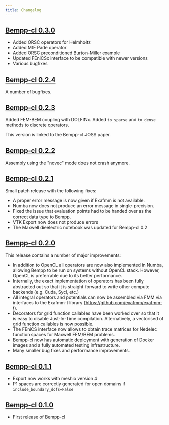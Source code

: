 ```yaml
---
title: Changelog
---
```

## [Bempp-cl 0.3.0](https://github.com/bempp/bempp-cl/releases/tag/v0.3.0)
- Added ORSC operators for Helmholtz
- Added MtE Pade operator
- Added ORSC preconditioned Burton-Miller example
- Updated FEniCSx interface to be compatible with newer versions
- Various bugfixes
## [Bempp-cl 0.2.4](https://github.com/bempp/bempp-cl/releases/tag/v0.2.4)
A number of bugfixes.
## [Bempp-cl 0.2.3](https://github.com/bempp/bempp-cl/releases/tag/v0.2.3)
Added FEM-BEM coupling with DOLFINx.
Added `to_sparse` and `to_dense` methods to discrete operators.

This version is linked to the Bempp-cl JOSS paper.
## [Bempp-cl 0.2.2](https://github.com/bempp/bempp-cl/releases/tag/v0.2.2)
Assembly using the "novec" mode does not crash anymore.
## [Bempp-cl 0.2.1](https://github.com/bempp/bempp-cl/releases/tag/v0.2.1)
Small patch release with the following fixes:

- A proper error message is now given if Exafmm is not available.
- Numba now does not produce an error message in single-precision.
- Fixed the issue that evaluation points had to be handed over as the correct data type to Bempp.
- VTK Export now does not produce errors
- The Maxwell dieelectric notebook was updated for Bempp-cl 0.2

## [Bempp-cl 0.2.0](https://github.com/bempp/bempp-cl/releases/tag/v0.2.0)
This release contains a number of major improvements:

- In addition to OpenCL all operators are now also implemented in Numba, allowing Bempp to be run on systems without OpenCL stack.
  However, OpenCL is preferrable due to its better performance.
- Internally, the exact implementation of operators has been fully abstracted out so that it is straight forward to write other compute backends
  (e.g. Cuda, Sycl, etc.)
- All integral operators and potentials can now be assembled via FMM via interfaces to the Exafmm-t library 
  (https://github.com/exafmm/exafmm-t).
- Decorators for grid function callables have been worked over so that it is easy to disable Just-In-Time compilation. Alternatively, a vectorised
  of grid function callables is now possible.
- The FEniCS interface now allows to obtain trace matrices for Nedelec function spaces for Maxwell FEM/BEM problems.
- Bempp-cl now has automatic deployment with generation of Docker images and a fully automated testing infrastructure.
- Many smaller bug fixes and performance improvements.

## [Bempp-cl 0.1.1](https://github.com/bempp/bempp-cl/releases/tag/v0.1.1)
* Export now works with meshio version 4
* P1 spaces are correctly generated for open domains if `include_boundary_dofs=False`

## [Bempp-cl 0.1.0](https://github.com/bempp/bempp-cl/releases/tag/v0.1.0)
* First release of Bempp-cl
